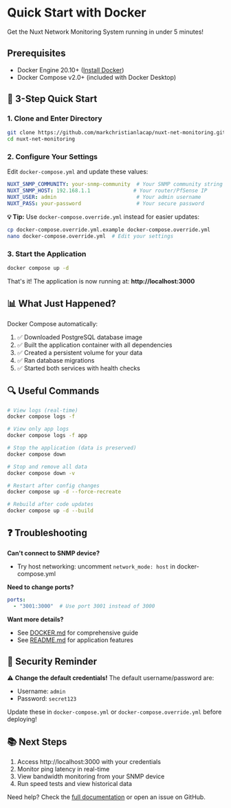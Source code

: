 # Quick Start with Docker

Get the Nuxt Network Monitoring System running in under 5 minutes!

## Prerequisites

- Docker Engine 20.10+ ([Install Docker](https://docs.docker.com/engine/install/))
- Docker Compose v2.0+ (included with Docker Desktop)

## 🚀 3-Step Quick Start

### 1. Clone and Enter Directory

```bash
git clone https://github.com/markchristianlacap/nuxt-net-monitoring.git
cd nuxt-net-monitoring
```

### 2. Configure Your Settings

Edit `docker-compose.yml` and update these values:

```yaml
NUXT_SNMP_COMMUNITY: your-snmp-community  # Your SNMP community string
NUXT_SNMP_HOST: 192.168.1.1              # Your router/PfSense IP
NUXT_USER: admin                          # Your admin username
NUXT_PASS: your-password                  # Your secure password
```

**💡 Tip:** Use `docker-compose.override.yml` instead for easier updates:
```bash
cp docker-compose.override.yml.example docker-compose.override.yml
nano docker-compose.override.yml  # Edit your settings
```

### 3. Start the Application

```bash
docker compose up -d
```

That's it! The application is now running at: **http://localhost:3000**

## 📊 What Just Happened?

Docker Compose automatically:
1. ✅ Downloaded PostgreSQL database image
2. ✅ Built the application container with all dependencies
3. ✅ Created a persistent volume for your data
4. ✅ Ran database migrations
5. ✅ Started both services with health checks

## 🔍 Useful Commands

```bash
# View logs (real-time)
docker compose logs -f

# View only app logs
docker compose logs -f app

# Stop the application (data is preserved)
docker compose down

# Stop and remove all data
docker compose down -v

# Restart after config changes
docker compose up -d --force-recreate

# Rebuild after code updates
docker compose up -d --build
```

## ❓ Troubleshooting

**Can't connect to SNMP device?**
- Try host networking: uncomment `network_mode: host` in docker-compose.yml

**Need to change ports?**
```yaml
ports:
  - "3001:3000"  # Use port 3001 instead of 3000
```

**Want more details?**
- See [DOCKER.md](./DOCKER.md) for comprehensive guide
- See [README.md](./README.md) for application features

## 🔐 Security Reminder

⚠️ **Change the default credentials!** The default username/password are:
- Username: `admin`
- Password: `secret123`

Update these in `docker-compose.yml` or `docker-compose.override.yml` before deploying!

## 📚 Next Steps

1. Access http://localhost:3000 with your credentials
2. Monitor ping latency in real-time
3. View bandwidth monitoring from your SNMP device
4. Run speed tests and view historical data

Need help? Check the [full documentation](./DOCKER.md) or open an issue on GitHub.
